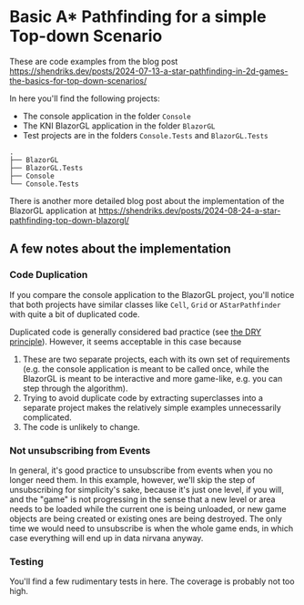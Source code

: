 ﻿# Basic A* Pathfinding for a simple Top-down Scenario

These are code examples from the blog post
https://shendriks.dev/posts/2024-07-13-a-star-pathfinding-in-2d-games-the-basics-for-top-down-scenarios/

In here you'll find the following projects:
* The console application in the folder `Console`
* The KNI BlazorGL application in the folder `BlazorGL`
* Test projects are in the folders `Console.Tests` and `BlazorGL.Tests`

```text
.
├── BlazorGL
├── BlazorGL.Tests
├── Console
└── Console.Tests
```

There is another more detailed blog post about the implementation of the BlazorGL application at
https://shendriks.dev/posts/2024-08-24-a-star-pathfinding-top-down-blazorgl/

## A few notes about the implementation

### Code Duplication

If you compare the console application to the BlazorGL project, you'll notice that both projects have
similar classes like `Cell`, `Grid` or `AStarPathfinder` with quite a bit of duplicated code.

Duplicated code is generally considered bad practice (see [the DRY principle](https://en.wikipedia.org/wiki/Don%27t_repeat_yourself)).
However, it seems acceptable in this case because

1. These are two separate projects, each with its own set of requirements (e.g. the console application
is meant to be called once, while the BlazorGL is meant to be interactive and more game-like, e.g. you can step through
the algorithm).
2. Trying to avoid duplicate code by extracting superclasses into a separate project makes the relatively simple
examples unnecessarily complicated.
3. The code is unlikely to change.

### Not unsubscribing from Events

In general, it's good practice to unsubscribe from events when you no longer need them.
In this example, however, we'll skip the step of unsubscribing for simplicity's sake, because it's just one level, if you will, and the
"game" is not progressing in the sense that a new level or area needs to be loaded while the current one is being unloaded, or
new game objects are being created or existing ones are being destroyed. The only time we would need to unsubscribe is when the
whole game ends, in which case everything will end up in data nirvana anyway.

### Testing

You'll find a few rudimentary tests in here. The coverage is probably not too high. 
